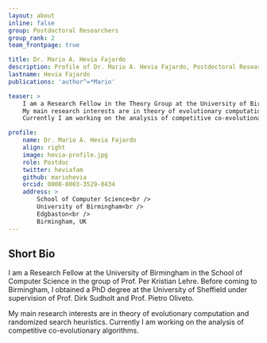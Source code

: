 ```yaml
---
layout: about
inline: false
group: Postdoctoral Researchers
group_rank: 2
team_frontpage: true

title: Dr. Mario A. Hevia Fajardo
description: Profile of Dr. Mario A. Hevia Fajardo, Postdoctoral Researcher.
lastname: Hevia Fajardo
publications: 'author^=*Mario'

teaser: >
    I am a Research Fellow in the Theory Group at the University of Birmingham in the School of Computer Science. 
    My main research interests are in theory of evolutionary computation and randomized search heuristics. 
    Currently I am working on the analysis of competitive co-evolutionary algorithms.

profile:
    name: Dr. Mario A. Hevia Fajardo
    align: right
    image: hevia-profile.jpg
    role: Postdoc
    twitter: heviafam
    github: mariohevia
    orcid: 0000-0003-3529-0434
    address: >
        School of Computer Science<br />
        University of Birmingham<br />
        Edgbaston<br />
        Birmingham, UK
---
```




## Short Bio

I am a Research Fellow at the University of Birmingham in the School of Computer Science in the group of Prof. Per Kristian Lehre. Before coming to Birmingham, I obtained a PhD degree at the University of Sheffield under supervision of Prof. Dirk Sudholt and Prof. Pietro Oliveto.

My main research interests are in theory of evolutionary computation and randomized search heuristics. Currently I am working on the analysis of competitive co-evolutionary algorithms.
